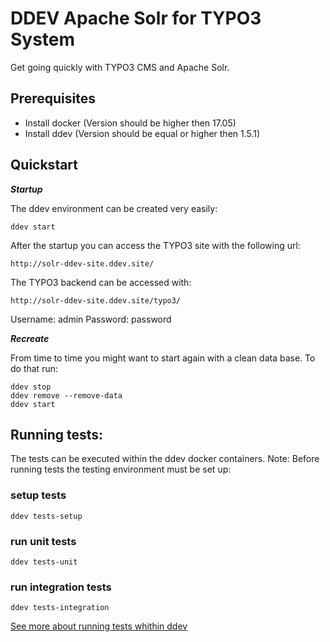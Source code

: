 # DDEV Apache Solr for TYPO3 System

Get going quickly with TYPO3 CMS and Apache Solr.

## Prerequisites

* Install docker (Version should be higher then 17.05)
* Install ddev (Version should be equal or higher then 1.5.1)

## Quickstart

***Startup***

The ddev environment can be created very easily:

```
ddev start
```

After the startup you can access the TYPO3 site with the following url:

```
http://solr-ddev-site.ddev.site/
```

The TYPO3 backend can be accessed with:

```
http://solr-ddev-site.ddev.site/typo3/
```

Username: admin
Password: password

***Recreate***

From time to time you might want to start again with a clean data base. To do that run:

```
ddev stop
ddev remove --remove-data
ddev start
```

## Running tests:

The tests can be executed within the ddev docker containers.
Note: Before running tests the testing environment must be set up:

### setup tests
    ddev tests-setup

### run unit tests    
    ddev tests-unit

### run integration tests
    ddev tests-integration

[See more about running tests whithin ddev](.ddev/commands/web/README.md)